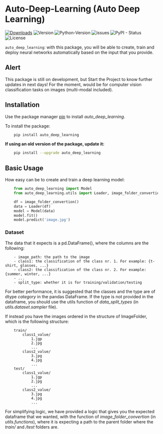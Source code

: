 # Auto-Deep-Learning (Auto Deep Learning)
[![Downloads](https://static.pepy.tech/personalized-badge/auto-deep-learning?period=month&units=none&left_color=grey&right_color=blue&left_text=Downloads)](https://pepy.tech/project/auto_deep_learning) ![Version](https://img.shields.io/badge/version-0.1.1-blue) ![Python-Version](https://img.shields.io/badge/python-3.9-blue) ![issues](https://img.shields.io/github/issues/Nil-Andreu/auto_deep_learning) ![PyPI - Status](https://img.shields.io/pypi/status/auto_deep_learning) ![License](https://img.shields.io/github/license/Nil-Andreu/auto_deep_learning) 

```auto_deep_learning```: with this package, you will be able to create, train and deploy neural networks automatically based on the input that you provide.

## Alert
This package is still on development, but Start the Project to know further updates in next days!
For the moment, would be for computer vision classification tasks on images (multi-modal included).

## Installation
Use the package manager [pip](https://pypi.org/project/pip/) to install *auto_deep_learning*.

To install the package:
```bash
    pip install auto_deep_learning
```

**If using an old version of the package, update it:**
```bash
    pip install --upgrade auto_deep_learning
```


## Basic Usage
How easy can be to create and train a deep learning model:
```python
    from auto_deep_learning import Model
    from auto_deep_learning.utils import Loader, image_folder_convertion

    df = image_folder_convertion()
    data = Loader(df)
    model = Model(data)
    model.fit()
    model.predict('image.jpg')
```


### Dataset

The data that it expects is a pd.DataFrame(), where the columns are the following:
```
    - image_path: the path to the image
    - class1: the classification of the class nr. 1. For example: {t-shirt, glasses, ...}
    - class2: the classification of the class nr. 2. For example: {summer, winter, ...}
    - ...
    - split_type: whether it is for training/validation/testing
```
For better performance, it is suggested that the classes and the type are of dtype *category* in the pandas DataFrame.
If the type is not provided in the dataframe, you should use the utils function of *data_split_types* (in *utils.dataset.sampler* file). 

If instead you have the images ordered in the structure of ImageFolder, which is the following structure:
```
    train/  
        class1_value/
            1.jgp
            2.jpg
            ...
        class2_value/
            3.jpg
            4.jpg
            ...
    test/
        class1_value/
            1.jgp
            2.jpg
            ...
        class2_value/
            3.jpg
            4.jpg
            ...
```
For simplifying logic, we have provided a logic that gives you the expected dataframe that we wanted, with the function of *image_folder_convertion* (in *utils.functions*), where it is expecting a path to the parent folder where the *train/* and */test* folders are.